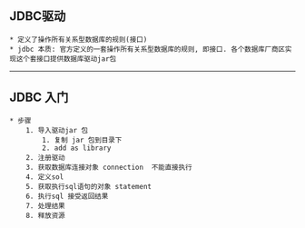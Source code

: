 ## JDBC驱动
    * 定义了操作所有关系型数据库的规则(接口)
    * jdbc 本质: 官方定义的一套操作所有关系型数据库的规则, 即接口. 各个数据库厂商区实现这个套接口提供数据库驱动jar包
-----
## JDBC 入门
    * 步骤
        1. 导入驱动jar 包
            1. 复制 jar 包到目录下
            2. add as library
        2. 注册驱动
        3. 获取数据库连接对象 connection  不能直接执行
        4. 定义sol
        5. 获取执行sql语句的对象 statement
        6. 执行sql 接受返回结果
        7. 处理结果
        8. 释放资源